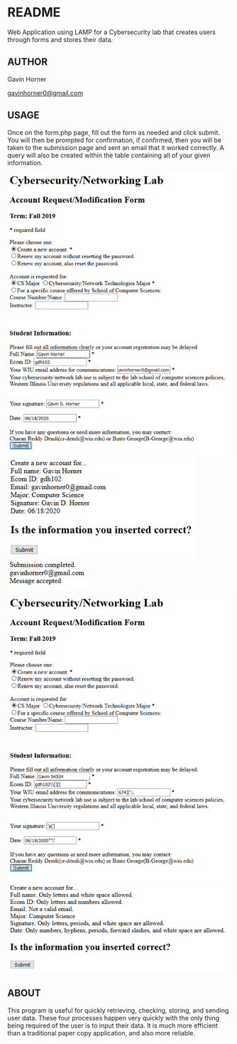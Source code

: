 # README
Web Application using LAMP for a Cybersecurity lab that creates users through forms and stores their data.

## AUTHOR
Gavin Horner

gavinhorner0@gmail.com

## USAGE
Once on the form.php page, fill out the form as needed and click submit. You will then be prompted for confirmation, if confirmed, then you will be taken to the submission page and sent an email that it worked correctly. A query will also be created within the table containing all of your given information. 

![](Screenshots/Functionality/Form.PNG "Initial Form")
![](Screenshots/Functionality/Confirmation.PNG "Confirmation Page")
![](Screenshots/Functionality/Submission.PNG "Submission Page")

![](Screenshots/Demonstrated_Errors/Form_with_errors.PNG "Initial Form with Errors")
![](Screenshots/Demonstrated_Errors/Error_confirmation.PNG "Error Confirmation Page")


## ABOUT
This program is useful for quickly retrieving, checking, storing, and sending user data. These four processes happen very quickly with the only thing being required of the user is to input their data. It is much more efficient than a traditional paper copy application, and also more reliable.
